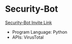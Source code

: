 # Security-Bot
[Security-Bot Invite Link](https://discord.com/api/oauth2/authorize?client_id=900222029939212398&permissions=311385208832&scope=bot)


- Program Language: Python
- APIs: VirusTotal
